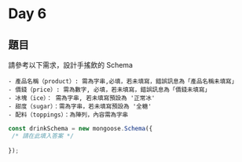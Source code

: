 # Day 6

## 題目

請參考以下需求，設計手搖飲的 Schema

```
- 產品名稱（product）: 需為字串,必填，若未填寫，錯誤訊息為「產品名稱未填寫」
- 價錢（price）: 需為數字, 必填，若未填寫，錯誤訊息為「價錢未填寫」
- 冰塊（ice）： 需為字串, 若未填寫預設為 '正常冰'
- 甜度（sugar）：需為字串，若未填寫預設為 '全糖'
- 配料（toppings）：為陣列，內容需為字串
```

```javascript
const drinkSchema = new mongoose.Schema({  
 /* 請在此填入答案 */
    
});
```